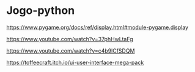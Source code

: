 # Jogo-python


https://www.pygame.org/docs/ref/display.html#module-pygame.display

https://www.youtube.com/watch?v=37phHwLtaFg

https://www.youtube.com/watch?v=c4b9lCfSDQM

https://toffeecraft.itch.io/ui-user-interface-mega-pack
